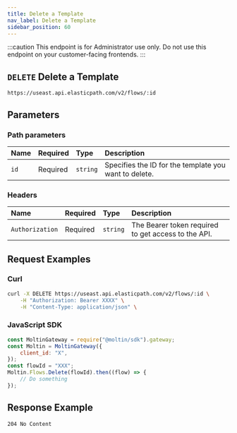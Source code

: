 ```yaml
---
title: Delete a Template
nav_label: Delete a Template
sidebar_position: 60
---
```


:::caution
This endpoint is for Administrator use only. Do not use this endpoint on your customer-facing frontends.
:::

## `DELETE` Delete a Template

```http
https://useast.api.elasticpath.com/v2/flows/:id
```

## Parameters

### Path parameters

| Name | Required | Type     | Description                                     |
|:-----|:---------|:---------|:------------------------------------------------|
| `id` | Required | `string` | Specifies the ID for the template you want to delete. |

### Headers

| Name            | Required | Type     | Description                          |
|:----------------|:---------|:---------|:-------------------------------------|
| `Authorization` | Required | `string` | The Bearer token required to get access to the API. |

## Request Examples

### Curl

```bash
curl -X DELETE https://useast.api.elasticpath.com/v2/flows/:id \
    -H "Authorization: Bearer XXXX" \
    -H "Content-Type: application/json" \
```

### JavaScript SDK

```javascript
const MoltinGateway = require("@moltin/sdk").gateway;
const Moltin = MoltinGateway({
    client_id: "X",
});
const flowId = "XXX";
Moltin.Flows.Delete(flowId).then((flow) => {
    // Do something
});
```

## Response Example

`204 No Content`

```json

```
